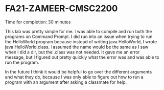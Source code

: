 # FA21-ZAMEER-CMSC2200
Time for completion: 30 minutes

This lab was pretty simple for me. I was able to compile and run both the programs on Command Prompt. I did run into an issue when trying to run the HelloWorld program because instead of writing java HelloWorld, I wrote java HelloWorld.class. I assumed the name would be the same as I saw when I did a dir, but the .class was not needed. It gave me an error message, but I figured out pretty quickly what the error was and was able to run the program. 

In the future I think it would be helpful to go over the different arguments and what they do, because I was only able to figure out how to run a program with an argument after asking a classmate for help.  
